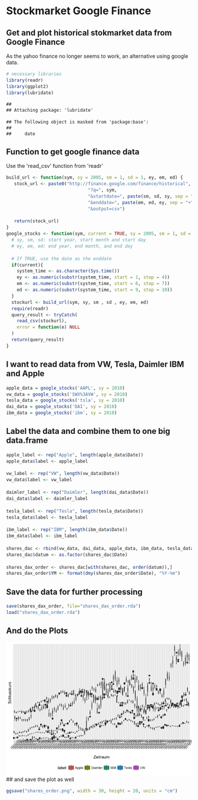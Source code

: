 Stockmarket Google Finance
================

Get and plot historical stokmarket data from Google Finance
-----------------------------------------------------------

As the yahoo finance no longer seems to work, an alternative using google data.

``` r
# necessary libraries
library(readr)
library(ggplot2)
library(lubridate)
```

    ## 
    ## Attaching package: 'lubridate'

    ## The following object is masked from 'package:base':
    ## 
    ##     date

Function to get google finance data
-----------------------------------

Use the 'read\_csv' function from 'readr'

``` r
build_url <- function(sym, sy = 2005, sm = 1, sd = 1, ey, em, ed) {
   stock_url <- paste0("http://finance.google.com/finance/historical",
                               "?q=", sym,
                               "&startdate=", paste(sm, sd, sy, sep = "+"),
                               "&enddate=", paste(em, ed, ey, sep = "+"),
                               "&output=csv")
  
   return(stock_url)
}
google_stocks <- function(sym, current = TRUE, sy = 2005, sm = 1, sd = 1, ey, em, ed) {
  # sy, sm, sd: start year, start month and start day
  # ey, em, ed: end year, end month, and end day

  # If TRUE, use the date as the enddate
  if(current){
    system_time <- as.character(Sys.time())
    ey <- as.numeric(substr(system_time, start = 1, stop = 4))
    em <- as.numeric(substr(system_time, start = 6, stop = 7))
    ed <- as.numeric(substr(system_time, start = 9, stop = 10))
  }
  stockurl <- build_url(sym, sy, sm , sd , ey, em, ed)
  require(readr)
  query_result <- tryCatch(
    read_csv(stockurl),
    error = function(e) NULL
  )
  return(query_result)
}
```

I want to read data from VW, Tesla, Daimler IBM and Apple
---------------------------------------------------------

``` r
apple_data = google_stocks('AAPL', sy = 2010)
vw_data = google_stocks('SWX%3AVW', sy = 2010)
tesla_data = google_stocks('tsla', sy = 2010)
dai_data = google_stocks('DAI', sy = 2010)
ibm_data = google_stocks('ibm', sy = 2010)
```

Label the data and combine them to one big data.frame
-----------------------------------------------------

``` r
apple_label <- rep("Apple", length(apple_data$Date))
apple_data$label <- apple_label

vw_label <- rep("VW", length(vw_data$Date))
vw_data$label <- vw_label

daimler_label <- rep("Daimler", length(dai_data$Date))
dai_data$label <- daimler_label

tesla_label <- rep("Tesla", length(tesla_data$Date))
tesla_data$label <- tesla_label

ibm_label <- rep("IBM", length(ibm_data$Date))
ibm_data$label <- ibm_label

shares_dac <- rbind(vw_data, dai_data, apple_data, ibm_data, tesla_data)
shares_dac$datum <- as.factor(shares_dac$Date)

shares_dax_order <- shares_dac[with(shares_dac, order(datum)),]
shares_dax_order$YM <- format(dmy(shares_dax_order$Date), "%Y-%m")
```

Save the data for further processing
------------------------------------

``` r
save(shares_dax_order, file="shares_dax_order.rda")
load("shares_dax_order.rda")
```

And do the Plots
----------------

![](finance_google_files/figure-markdown_github-ascii_identifiers/stockmarket-1.png) \#\# and save the plot as well

``` r
ggsave("shares_order.png", width = 30, height = 20, units = "cm")
```
